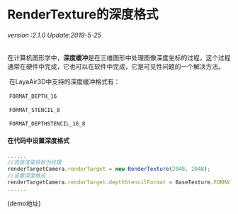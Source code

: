 # RenderTexture的深度格式

###### *version :2.1.0   Update:2019-5-25*

​	在计算机图形学中，**深度缓冲**是在三维图形中处理图像深度坐标的过程，这个过程通常在硬件中完成，它也可以在软件中完成，它是可见性问题的一个解决方法。

​	在LayaAir3D中支持的深度缓冲格式有：

​	`FORMAT_DEPTH_16`

​	`FORMAT_STENCIL_8`

​	`FORMAT_DEPTHSTENCIL_16_8`

#### 	在代码中设置深度格式	

```typescript
......
//选择渲染目标为纹理
renderTargetCamera.renderTarget = new RenderTexture(2048, 2048);
//设置深度格式
renderTargetCamera.renderTarget.depthStencilFormat = BaseTexture.FORMAT_DEPTH_16;
......
```

(demo地址)
